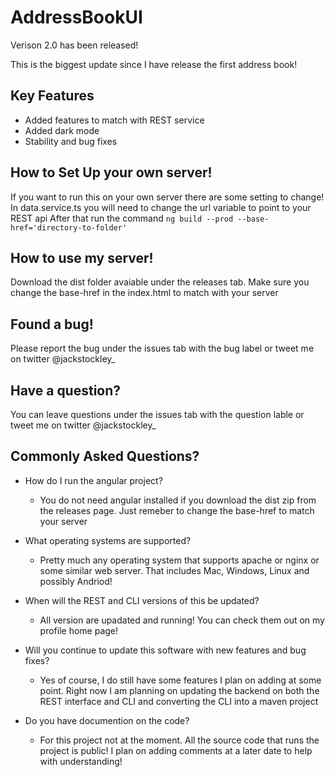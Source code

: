 # AddressBookUI
Verison 2.0 has been released!

This is the biggest update since I have release the first address book!

## Key Features
 - Added features to match with REST service
 - Added dark mode
 - Stability and bug fixes
 
 ## How to Set Up your own server!
  If you want to run this on your own server there are some setting to change!
  In data.service.ts you will need to change the url variable to point to your REST api
  After that run the command `ng build --prod --base-href='directory-to-folder'`
  
 ## How to use my server!
  Download the dist folder avaiable under the releases tab.
  Make sure you change the base-href in the index.html to match with your server
  
 ## Found a bug!
  Please report the bug under the issues tab with the bug label or tweet me on twitter @jackstockley_
 
 ## Have a question?
  You can leave questions under the issues tab with the question lable or tweet me on twitter @jackstockley_
  
 ## Commonly Asked Questions?
  - How do I run the angular project?
    - You do not need angular installed if you download the dist zip from the releases page. Just remeber to change the base-href to match your server
 
 - What operating systems are supported?
   - Pretty much any operating system that supports apache or nginx or some similar web server. That includes Mac, Windows, Linux and possibly Andriod!
   
- When will the REST and CLI versions of this be updated?
  - All version are upadated and running! You can check them out on my profile home page!
  
- Will you continue to update this software with new features and bug fixes?
  - Yes of course, I do still have some features I plan on adding at some point. Right now I am planning on updating the backend on both the REST interface and CLI and converting the CLI into a maven project
  
- Do you have documention on the code?
  - For this project not at the moment. All the source code that runs the project is public! I plan on adding comments at a later date to help with understanding!
